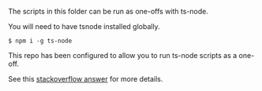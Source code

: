 The scripts in this folder can be run as one-offs with ts-node.

You will need to have tsnode installed globally.

```
$ npm i -g ts-node

```

This repo has been configured to allow you to run ts-node scripts as a one-off.

See this [stackoverflow answer](https://stackoverflow.com/a/70515138) for more details.